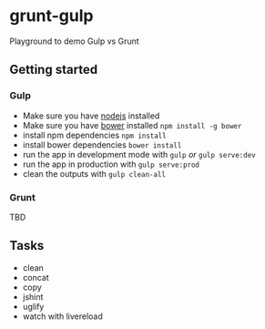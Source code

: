 # grunt-gulp
Playground to demo Gulp vs Grunt

## Getting started
### Gulp

* Make sure you have [nodejs]() installed
* Make sure you have [bower](bower.io) installed ```npm install -g bower```
* install npm dependencies ```npm install```
* install bower dependencies ```bower install```
* run the app in development mode with ```gulp``` *or* ```gulp serve:dev```
* run the app in production with ```gulp serve:prod```
* clean the outputs with ```gulp clean-all```

### Grunt
TBD

## Tasks

* clean
* concat
* copy
* jshint
* uglify
* watch with livereload
